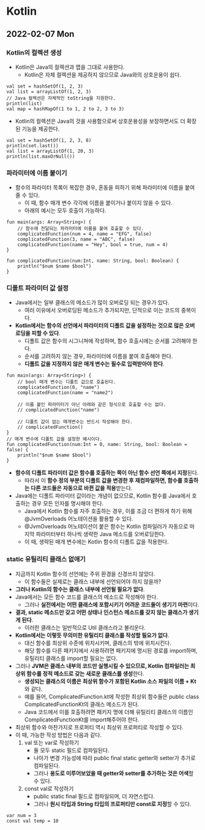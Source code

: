# Kotlin
## 2022-02-07 Mon

### Kotlin의 컬렉션 생성
* Kotlin은 Java의 컬렉션과 맵을 그대로 사용한다.
  * Kotlin은 자체 컬렉션을 제공하지 않으므로 Java와의 상호운용이 쉽다.
```
val set = hashSetOf(1, 2, 3)
val list = arrayListOf(1, 2, 3)
// Java 컬렉션은 자체적인 toString을 지원한다.
println(list)
val map = hashMapOf(1 to 1, 2 to 2, 3 to 3)
```
* Kotlin의 컬렉션은 Java의 것을 사용함으로써 상호운용성을 보장하면서도 더 확장된 기능을 제공한다.
```
val set = hashSetOf(1, 2, 3, 8)
println(set.last())
val list = arrayListOf(1, 20, 3)
println(list.maxOrNull())
```

### 파라미터에 이름 붙이기
* 함수의 파라미터 목록이 복잡한 경우, 혼동을 피하기 위해 파라미터에 이름을 붙여줄 수 있다.
  * 이 때, 함수 매개 변수 각각에 이름을 붙이거나 붙이지 않을 수 있다.
  * 아래의 예시는 모두 호출이 가능하다.
```
fun main(args: Array<String>) {
    // 함수에 전달되는 파라미터에 이름을 붙여 호출할 수 있다.
    complicatedFunction(num = 4, name = "EFG", false)
    complicatedFunction(3, name = "ABC", false)
    complicatedFunction(name = "Hey", bool = true, num = 4)
}

fun complicatedFunction(num:Int, name: String, bool: Boolean) {
    println("$num $name $bool")
}
```

### 디폴트 파라미터 값 설정
* Java에서는 일부 클래스의 메소드가 많이 오버로딩 되는 경우가 있다.
  * 여러 이유에서 오버로딩된 메소드가 추가되지만, 단적으로 이는 코드의 중복이다.
* **Kotlin에서는 함수의 선언에서 파라미터의 디폴트 값을 설정하는 것으로 많은 오버로딩을 피할 수 있다**.
  * 디폴트 값은 함수의 시그니쳐에 작성하며, 함수 호출시에는 순서를 고려해야 한다.
  * 순서를 고려하지 않는 경우, 파라미터에 이름을 붙여 호출해야 한다.
  * **디폴트 값을 지정하지 않은 매개 변수는 필수로 입력받아야 한다**.
```
fun main(args: Array<String>) {
    // bool 매개 변수는 디폴트 값으로 호출된다.
    complicatedFunction(0, "name")
    complicatedFunction(name = "name2")
    
    // 이름 붙인 파라미터가 아닌 아래와 같은 형식으로 호출할 수는 없다.
    // complicatedFunction("name")
    
    // 디폴트 값이 없는 매개변수는 반드시 작성해야 한다.
    // complicatedFunction()
}
// 매개 변수에 디폴트 값을 설정한 예시이다.
fun complicatedFunction(num:Int = 0, name: String, bool: Boolean = false) {
    println("$num $name $bool")
}
```
* **함수의 디폴트 파라미터 값은 함수를 호출하는 쪽이 아닌 함수 선언 쪽에서 지정**된다.
  * 따라서 이 **함수 정의 부분의 디폴트 값을 변경한 후 재컴파일하면, 함수를 호출하는 다른 코드들은 자동으로 바뀐 값을 적용**받는다.
* Java에는 디폴트 파라미터 값이라는 개념이 없으므로, Kotlin 함수를 Java에서 호출하는 경우 모든 인자를 명시해야 한다.
  * Java에서 Kotlin 함수를 자주 호출하는 경우, 이를 조금 더 편하게 하기 위해 @JvmOverloads 어노테이션을 활용할 수 있다.
  * @JvmOverloads 어노테이션이 붙은 함수는 Kotlin 컴파일러가 자동으로 마지막 파라미터부터 하나씩 생략한 Java 메소드를 오버로딩한다.
  * 이 때, 생략된 매개 변수에는 Kotlin 함수의 디폴트 값을 적용한다.

### static 유틸리티 클래스 없애기
* 지금까지 Kotlin 함수의 선언에는 주위 환경을 신경쓰지 않았다.
  * 이 함수들은 실제로는 클래스 내부에 선언되어야 하지 않을까?
* **그러나 Kotlin의 함수는 클래스 내부에 선언될 필요가 없다**. 
* Java에서는 모든 함수 코드를 클래스의 메소드로 작성해야 한다.
  * 그러나 **실전에서는 어떤 클래스에 포함시키기 어려운 코드들이 생기기 마련**이다.
* **결과, static 메소드만 갖고 어떤 상태나 인스턴스 메소드를 갖지 않는 클래스가 생기게 된다**.
  * 이러한 클래스는 일반적으로 Util 클래스라고 불리운다.
* **Kotlin에서는 이렇듯 무의미한 유틸리티 클래스를 작성할 필요가 없다**.
  * 대신 함수를 최상위 수준에 위치시키며, 클래스의 밖에 위치시킨다.
  * 해당 함수를 다른 패키지에서 사용하려면 패키지에 명시된 경로를 import하며, 유틸리티 클래스를 import할 필요는 없다.
* 그러나 **JVM은 클래스 내부의 코드만 실행시킬 수 있으므로, Kotlin 컴파일러는 최상위 함수를 정적 메소드로 갖는 새로운 클래스를 생성**한다.
  * **생성되는 클래스의 이름은 최상위 함수가 포함된 Kotlin 소스 파일의 이름 + Kt**와 같다.
  * 예를 들어, ComplicatedFunction.kt에 작성한 최상위 함수들은 public class ComplicatedFunctionKt의 클래스 메소드가 된다.
  * Java 코드에서 이를 호출하려면 패키지 명에 더해 유틸리티 클래스의 이름인 ComplicatedFunctionKt를 import해주어야 한다.
* 최상위 함수와 마찬가지로 프로퍼티 역시 최상위 프로퍼티로 작성할 수 있다.
* 이 때, 가능한 작성 방법은 다음과 같다.
  1. val 또는 var로 작성하기
     * 둘 모두 static 필드로 컴파일된다.
     * 나아가 변경 가능성에 따라 public final static getter와 setter가 추가로 컴파일된다.
     * 그러나 **용도로 미루어보았을 때 getter와 setter를 추가하는 것은 어색**할 수 있다.
  2. const val로 작성하기
     * public static final 필드로 컴파일되며, 더 자연스럽다.
     * 그러나 **원시 타입과 String 타입의 프로퍼티만 const로 지정**할 수 있다.
```
var num = 3
const val temp = 10
```